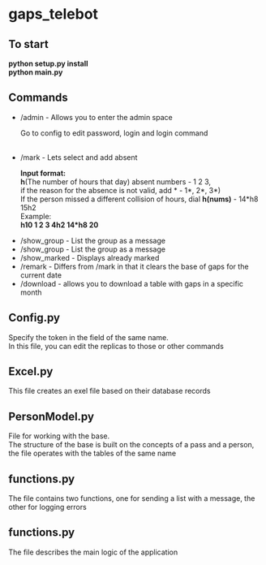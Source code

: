 # gaps_telebot
<h2>To start</h2>
<p><b>python setup.py install <br> python main.py</b></p>
<h2>Commands</h2>
<p>
<ul>
<li>/admin - Allows you to enter the admin space<br>
    <p>Go to config to edit password, login and login command</p>
</li>

<br>
<li>/mark - Lets select and add absent<p>
    <b>Input format:</b><br>
    <b>h</b>(The number of hours that day) absent numbers - 1 2 3, <br> 
    if the reason for the absence is not valid, add * - 1*, 2*, 3*) <br>
    If the person missed a different collision of hours, dial <b>h(nums)</b> - 14*h8 15h2 <br>
    Example: <br>
    <b>h10 1 2 3 4h2 14*h8 20</b>
</p></li>
<li>/show_group - List the group as a message</li>
<li>/show_group - List the group as a message</li>
<li>/show_marked - Displays already marked</li>
<li>/remark - Differs from /mark in that it clears the base of gaps for the current date</li>
<li>/download - allows you to download a table with gaps in a specific month</li>
</ul>
</p>
<h2>Config.py</h2>
<p>Specify the token in the field of the same name.<br> In this file, you can edit the replicas to those or other commands</p>
<h2>Excel.py</h2>
<p>This file creates an exel file based on their database records</p>
<h2>PersonModel.py</h2>
<p>
File for working with the base. <br> The structure of the base is built on the concepts of a pass and a person, the file operates with the tables of the same name</p>
<h2>functions.py</h2>
<p>
The file contains two functions, one for sending a list with a message, the other for logging errors</p>
<h2>functions.py</h2>
<p>
The file describes the main logic of the application</p>

